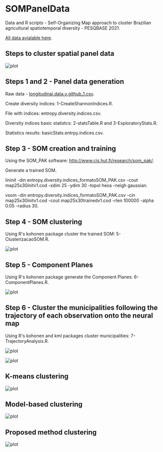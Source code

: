 # SOMPanelData
Data and R scripts - Self-Organizing Map approach to cluster Brazilian agricultural spatiotemporal diversity - PESQBASE 2021.

[All data avialable here]. 

## Steps to cluster spatial panel data
![plot](./images/FigureProposedMethod.png)

## Steps 1 and 2 - Panel data generation

Raw data - [longitudinal.data.v.github_1.csv].

Create diversity indices: 1-CreateShannonIndices.R.

File with indices: entropy.diversity.indices.csv.

Diversity indices basic statistcs: 2-statsTable.R and 3-ExploratoryStats.R.

Statistics results: basicStats.entrpy.indices.csv.

## Step 3 - SOM creation and training
Using the SOM_PAK software: http://www.cis.hut.fi/research/som_pak/.

Generate a trained SOM.

lininit -din entropy.diversity.indices_formatoSOM_PAK.csv -cout map25x30initv1.cod -xdim 25 -ydim 30 -topol hexa -neigh gaussian.

vsom -din entropy.diversity.indices_formatoSOM_PAK.csv -cin map25x30initv1.cod -cout map25x30trainedv1.cod -rlen 100000 -alpha 0.05 -radius 30.

## Step 4 - SOM clustering
Using R's kohonen package cluster the trained SOM: 5-ClusterizacaoSOM.R.

![plot](./images/FigureSOMClustering.png)


## Step 5  - Component Planes
Using R's kohonen package generate the Component Planes: 6-ComponentPlanes.R.

![plot](./images/FigureComponentPlanes.png)

## Step 6 - Cluster the municipalities following the trajectory of each observation onto the neural map
Using R's kohonen and kml packages cluster municipalities: 7-TrajectoryAnalysis.R.

![plot](./images/FigureMeanClusterTrajectories.png)

![plot](./images/FigureClusteredGeographicalMap.png)

## K-means clustering

![plot](./images/FigureC8_KML3D.png)

## Model-based clustering

![plot](./images/FigureC6_GLMM_MCMC.png)

## Proposed method clustering

![plot](./images/FigureC8_SOMTrajkmean.png)

[//]: # (These are reference links used in the body of this note and get stripped out when the markdown processor does its job. There is no need to format nicely because it shouldn't be seen. Thanks SO - http://stackoverflow.com/questions/4823468/store-comments-in-markdown-syntax)

   [All data avialable here]: <https://drive.google.com/drive/folders/1VpKM5aiZMUY_L_x_ivLPWmGIsx58IBZK?usp=sharing>
   [longitudinal.data.v.github_1.csv]: <https://drive.google.com/file/d/1SV6Peo3fuRiYMoH8Jq51lLt-by_ffDKi/view?usp=sharing>
